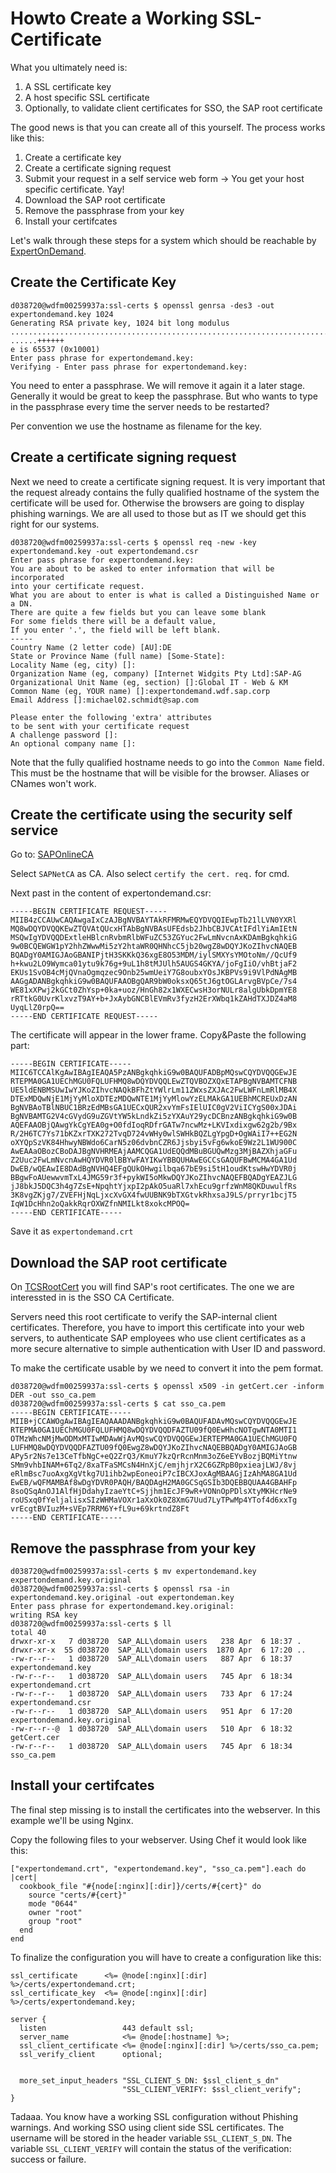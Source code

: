 Howto Create a Working SSL-Certificate 
======================================

What you ultimately need is:
1. A SSL certificate key
2. A host specific SSL certificate
3. Optionally, to validate client certificates for SSO, the SAP root certificate

The good news is that you can create all of this yourself. The process works like this:
1. Create a certificate key
2. Create a certificate signing request
3. Submit your request in a self service web form -> You get your host specific certificate. Yay!
4. Download the SAP root certificate
5. Remove the passphrase from your key
6. Install your certifcates 

Let's walk through these steps for a system which should be reachable by [ExpertOnDemand](https://expertondemand.wdf.sap.corp "https://expertondemand.wdf.sap.corp").

Create the Certificate Key
--------------------------

    d038720@wdfm00259937a:ssl-certs $ openssl genrsa -des3 -out expertondemand.key 1024
    Generating RSA private key, 1024 bit long modulus
    ..................................................................................++++++
    ......++++++
    e is 65537 (0x10001)
    Enter pass phrase for expertondemand.key:
    Verifying - Enter pass phrase for expertondemand.key:

You need to enter a passphrase. We will remove it again it a later stage. Generally it would be great to keep the passphrase. But who wants to type in the passphrase every time the server needs to be restarted?

Per convention we use the hostname as filename for the key.


Create a certificate signing request
------------------------------------

Next we need to create a certificate signing request. It is very important that the request already contains the fully qualified hostname of the system the certificate will be used for. Otherwise the browsers are going to display phishing warnings. We are all used to those but as IT we should get this right for our systems.

    d038720@wdfm00259937a:ssl-certs $ openssl req -new -key expertondemand.key -out expertondemand.csr
    Enter pass phrase for expertondemand.key:
    You are about to be asked to enter information that will be incorporated
    into your certificate request.
    What you are about to enter is what is called a Distinguished Name or a DN.
    There are quite a few fields but you can leave some blank
    For some fields there will be a default value,
    If you enter '.', the field will be left blank.
    -----
    Country Name (2 letter code) [AU]:DE
    State or Province Name (full name) [Some-State]:
    Locality Name (eg, city) []:
    Organization Name (eg, company) [Internet Widgits Pty Ltd]:SAP-AG
    Organizational Unit Name (eg, section) []:Global IT - Web & KM
    Common Name (eg, YOUR name) []:expertondemand.wdf.sap.corp
    Email Address []:michael02.schmidt@sap.com 

    Please enter the following 'extra' attributes
    to be sent with your certificate request
    A challenge password []:
    An optional company name []:

Note that the fully qualified hostname needs to go into the `Common Name` field. This must be the hostname that will be visible for the browser. Aliases or CNames won't work.


Create the certificate using the security self service 
------------------------------------------------------

Go to: [SAPOnlineCA](https://security.wdf.sap.corp/TCS/cgi-bin/secuWPCA.pl "SAP Online CA - Certificate Signing Request")

Select `SAPNetCA` as CA. Also select `certify the cert. req.` for cmd.

Next past in the content of expertondemand.csr:

    -----BEGIN CERTIFICATE REQUEST-----
    MIIB4zCCAUwCAQAwgaIxCzAJBgNVBAYTAkRFMRMwEQYDVQQIEwpTb21lLVN0YXRl
    MQ8wDQYDVQQKEwZTQVAtQUcxHTAbBgNVBAsUFEdsb2JhbCBJVCAtIFdlYiAmIEtN
    MSQwIgYDVQQDExtleHBlcnRvbmRlbWFuZC53ZGYuc2FwLmNvcnAxKDAmBgkqhkiG
    9w0BCQEWGW1pY2hhZWwwMi5zY2htaWR0QHNhcC5jb20wgZ8wDQYJKoZIhvcNAQEB
    BQADgY0AMIGJAoGBANIPjtH3SKKkQ36xgE8O53MDM/iylSMXYsYMOtoNm//QcUf9
    h+kwu2LO9Wymca01ytu9k76g+9uL1h8tMJUlh5AUGS4GKYA/joFgIiO/vhBtjaF2
    EKUs1SvOB4cMjQVnaOgmqzec9Onb25wmUeiY7G8oubxYOsJKBPVs9i9VlPdNAgMB
    AAGgADANBgkqhkiG9w0BAQUFAAOBgQAR9bW0oksxQ65tJ6gtOGLArvgBVpCe/7s4
    WE81xXPwj2kGCt0ZhYsp+0ka+uoz/HnGh82x1WXECwsH3orNULr8algUbkDpmYE8
    rRTtkG0UvrKlxvzT9AY+b+JxAybGNCBlEVmRv3fyzH2ErXWbq1kZAHdTXJDZ4aM8
    UyqLlZ0rpQ==
    -----END CERTIFICATE REQUEST-----

The certificate will appear in the lower frame. Copy&Paste the following part:

    -----BEGIN CERTIFICATE-----
    MIIC6TCCAlKgAwIBAgIEAQA5PzANBgkqhkiG9w0BAQUFADBpMQswCQYDVQQGEwJE
    RTEPMA0GA1UEChMGU0FQLUFHMQ8wDQYDVQQLEwZTQVBOZXQxETAPBgNVBAMTCFNB
    UE5ldENBMSUwIwYJKoZIhvcNAQkBFhZtYWlrLm11ZWxsZXJAc2FwLWFnLmRlMB4X
    DTExMDQwNjE1MjYyMloXDTEzMDQwNTE1MjYyMlowYzELMAkGA1UEBhMCREUxDzAN
    BgNVBAoTBlNBUC1BRzEdMBsGA1UECxQUR2xvYmFsIElUIC0gV2ViICYgS00xJDAi
    BgNVBAMTG2V4cGVydG9uZGVtYW5kLndkZi5zYXAuY29ycDCBnzANBgkqhkiG9w0B
    AQEFAAOBjQAwgYkCgYEA0g+O0fdIoqRDfrGATw7ncwMz+LKVIxdixgw62g2b/9Bx
    R/2H6TC7Ys71bKZxrTXK272TvqD724vWHy0wlSWHkBQZLgYpgD+OgWAiI7++EG2N
    oXYQpSzVK84HhwyNBWdo6CarN5z06dvbnCZR6Jjsbyi5vFg6wkoE9Wz2L1WU900C
    AwEAAaOBozCBoDAJBgNVHRMEAjAAMCQGA1UdEQQdMBuBGUQwMzg3MjBAZXhjaGFu
    Z2Uuc2FwLmNvcnAwHQYDVR0lBBYwFAYIKwYBBQUHAwEGCCsGAQUFBwMCMA4GA1Ud
    DwEB/wQEAwIE8DAdBgNVHQ4EFgQUkOHwgilbqa67bE9si5tH1oudKtswHwYDVR0j
    BBgwFoAUewwvmTxL4JMG59r3f+pykWI5oMkwDQYJKoZIhvcNAQEFBQADgYEAZJLG
    jJ8bkJ5DQC3h4g7ZsE+NpqhtYjxpI2pAkO5uaRl7xhEcu9grfzWnM8QKDuwulfRs
    3K8vgZKjg7/ZVEFHjNqLjxcXvGX4fwUUBNK9bTXGtvkRhxsaJ9LS/prryr1bcjT5
    IqW1DcHhn2oQakkRqrOXWZfnNMILkt8xokcMPOQ=
    -----END CERTIFICATE-----

Save it as `expertondemand.crt`


Download the SAP root certificate
---------------------------------

On [TCSRootCert](https://sapneth4.wdf.sap.corp/TCSRootCert "SAP Onlince CA - TCSRootCert") you will find SAP's root certificates. The one we are interessted in is the SSO CA Certificate.

Servers need this root certificate to verify the SAP-internal client certificates. Therefore, you have to import this certificate into your web servers, to authenticate SAP employees who use client certificates as a more secure alternative to simple authentication with User ID and password.

To make the certificate usable by we need to convert it into the pem format.

    d038720@wdfm00259937a:ssl-certs $ openssl x509 -in getCert.cer -inform DER -out sso_ca.pem
    d038720@wdfm00259937a:ssl-certs $ cat sso_ca.pem 
    -----BEGIN CERTIFICATE-----
    MIIB+jCCAWOgAwIBAgIEAQAAADANBgkqhkiG9w0BAQUFADAvMQswCQYDVQQGEwJE
    RTEPMA0GA1UEChMGU0FQLUFHMQ8wDQYDVQQDFAZTU09fQ0EwHhcNOTgwNTA0MTI1
    OTMzWhcNMjMwODMxMTIwMDAwWjAvMQswCQYDVQQGEwJERTEPMA0GA1UEChMGU0FQ
    LUFHMQ8wDQYDVQQDFAZTU09fQ0EwgZ8wDQYJKoZIhvcNAQEBBQADgY0AMIGJAoGB
    APy5r2Ns7e13CeTfbNgC+eQ2ZrQ3/KmuY7kzQrRcnMnm3oZ6eEYvBozjBQMiYtnw
    SMm9vhbINAM+6Tq2/8xaTFaSMCsN4HnXjC/emjhjrX2C6GZRpB0pxieajLWJ/8vj
    eRlmBsc7uoAxgXgVtkg7U1ihb2wpEoneoiP7cIBCXJoxAgMBAAGjIzAhMA8GA1Ud
    EwEB/wQFMAMBAf8wDgYDVR0PAQH/BAQDAgH2MA0GCSqGSIb3DQEBBQUAA4GBAHFp
    8soQSqAnOJ1AlfHjDdahyIzaeYtC+Sjjhm1EcJF9wR+VONnOpPDlsXtyMKHcrNe9
    roUSxq0fYeljalisxSIzWHMaVOXr1aXxOk0Z8XmG7Uud7LyTPwMp4YTof4d6xxTg
    vrEcgtBVIuzM+sVEp7RRM6Y+fL9u+69krtndZ8Ft
    -----END CERTIFICATE-----


Remove the passphrase from your key
-----------------------------------

    d038720@wdfm00259937a:ssl-certs $ mv expertondemand.key expertondemand.key.original
    d038720@wdfm00259937a:ssl-certs $ openssl rsa -in expertondemand.key.original -out expertondeman.key
    Enter pass phrase for expertondemand.key.original:
    writing RSA key
    d038720@wdfm00259937a:ssl-certs $ ll
    total 40
    drwxr-xr-x   7 d038720  SAP_ALL\domain users   238 Apr  6 18:37 .
    drwxr-xr-x  55 d038720  SAP_ALL\domain users  1870 Apr  6 17:20 ..
    -rw-r--r--   1 d038720  SAP_ALL\domain users   887 Apr  6 18:37 expertondemand.key
    -rw-r--r--   1 d038720  SAP_ALL\domain users   745 Apr  6 18:34 expertondemand.crt
    -rw-r--r--   1 d038720  SAP_ALL\domain users   733 Apr  6 17:24 expertondemand.csr
    -rw-r--r--   1 d038720  SAP_ALL\domain users   951 Apr  6 17:20 expertondemand.key.original
    -rw-r--r--@  1 d038720  SAP_ALL\domain users   510 Apr  6 18:32 getCert.cer
    -rw-r--r--   1 d038720  SAP_ALL\domain users   745 Apr  6 18:34 sso_ca.pem


Install your certifcates
------------------------

The final step missing is to install the certificates into the webserver. In this example we'll be using Nginx. 

Copy the following files to your webserver. Using Chef it would look like this:

    ["expertondemand.crt", "expertondemand.key", "sso_ca.pem"].each do |cert|
      cookbook_file "#{node[:nginx][:dir]}/certs/#{cert}" do
        source "certs/#{cert}"
        mode "0644"
        owner "root"
        group "root"
      end
    end


To finalize the configuration you will have to create a configuration like this:

    ssl_certificate      <%= @node[:nginx][:dir] %>/certs/expertondemand.crt;
    ssl_certificate_key  <%= @node[:nginx][:dir] %>/certs/expertondemand.key;

    server {
      listen                 443 default ssl;
      server_name            <%= @node[:hostname] %>;
      ssl_client_certificate <%= @node[:nginx][:dir] %>/certs/sso_ca.pem;
      ssl_verify_client      optional;


      more_set_input_headers "SSL_CLIENT_S_DN: $ssl_client_s_dn"
                             "SSL_CLIENT_VERIFY: $ssl_client_verify";
    }

Tadaaa. You know have a working SSL configuration without Phishing warnings. And working SSO using client side SSL certificates. The username will be stored in the header variable `SSL_CLIENT_S_DN`. The variable `SSL_CLIENT_VERIFY` will contain the status of the verification: success or failure. 
